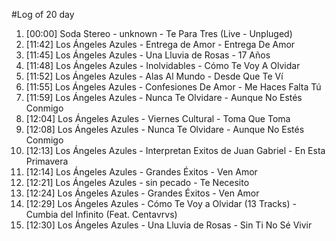#Log of 20 day

1. [00:00] Soda Stereo - unknown - Te Para Tres (Live - Unpluged)
1. [11:42] Los Ángeles Azules - Entrega de Amor - Entrega De Amor
1. [11:45] Los Ángeles Azules - Una Lluvia de Rosas - 17 Años
1. [11:48] Los Ángeles Azules - Inolvidables - Cómo Te Voy A Olvidar
1. [11:52] Los Ángeles Azules - Alas Al Mundo - Desde Que Te Ví
1. [11:55] Los Ángeles Azules - Confesiones De Amor - Me Haces Falta Tú
1. [11:59] Los Ángeles Azules - Nunca Te Olvidare - Aunque No Estés Conmigo
1. [12:04] Los Ángeles Azules - Viernes Cultural - Toma Que Toma
1. [12:08] Los Ángeles Azules - Nunca Te Olvidare - Aunque No Estés Conmigo
1. [12:13] Los Ángeles Azules - Interpretan Exitos de Juan Gabriel - En Esta Primavera
1. [12:14] Los Ángeles Azules - Grandes Éxitos - Ven Amor
1. [12:21] Los Ángeles Azules - sin pecado - Te Necesito
1. [12:24] Los Ángeles Azules - Grandes Éxitos - Ven Amor
1. [12:29] Los Ángeles Azules - Cómo Te Voy a Olvidar (13 Tracks) - Cumbia del Infinito (Feat. Centavrvs)
1. [12:30] Los Ángeles Azules - Una Lluvia de Rosas - Sin Ti No Sé Vivir
